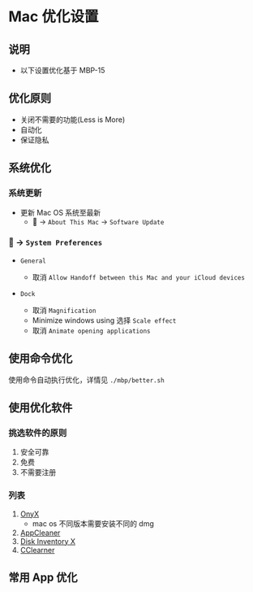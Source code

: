 # Mac 优化设置

## 说明

-   以下设置优化基于 MBP-15

## 优化原则

-   关闭不需要的功能(Less is More)
-   自动化
-   保证隐私

## 系统优化

### 系统更新

-   更新 Mac OS 系统至最新
    -    -> `About This Mac` -> `Software Update`

###  -> `System Preferences`

-   `General`

    -   取消 `Allow Handoff between this Mac and your iCloud devices`

-   `Dock`
    -   取消 `Magnification`
    -   Minimize windows using 选择 `Scale effect`
    -   取消 `Animate opening applications`

## 使用命令优化

使用命令自动执行优化，详情见 `./mbp/better.sh`

## 使用优化软件

### 挑选软件的原则

1. 安全可靠
1. 免费
1. 不需要注册

### 列表

1. [OnyX](https://www.titanium-software.fr/en/onyx.html)
    - mac os 不同版本需要安装不同的 dmg
1. [AppCleaner](http://freemacsoft.net/appcleaner/)
1. [Disk Inventory X](http://www.derlien.com/)
1. [CClearner](https://www.ccleaner.com/ccleaner-mac)

## 常用 App 优化
